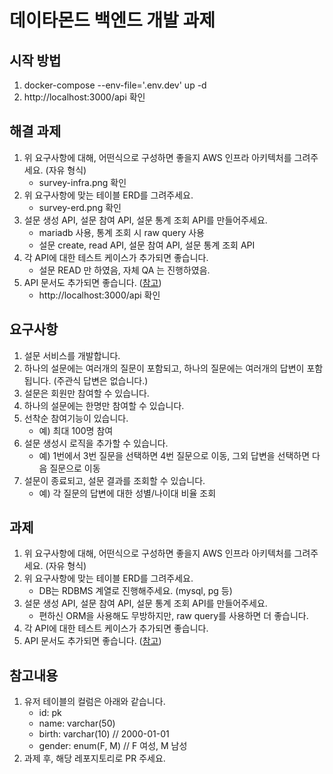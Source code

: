 # 데이타몬드 백엔드 개발 과제

## 시작 방법
1. docker-compose --env-file='.env.dev' up -d
1. http://localhost:3000/api 확인

## 해결 과제

1. 위 요구사항에 대해, 어떤식으로 구성하면 좋을지 AWS 인프라 아키텍처를 그려주세요. (자유 형식)
   - survey-infra.png 확인
1. 위 요구사항에 맞는 테이블 ERD를 그려주세요.
   - survey-erd.png 확인
1. 설문 생성 API, 설문 참여 API, 설문 통계 조회 API를 만들어주세요.
   - mariadb 사용, 통계 조회 시 raw query 사용
   - 설문 create, read API, 설문 참여 API, 설문 통계 조회 API
1. 각 API에 대한 테스트 케이스가 추가되면 좋습니다.
   - 설문 READ 만 하였음, 자체 QA 는 진행하였음.
1. API 문서도 추가되면 좋습니다. ([참고](https://docs.nestjs.com/openapi/introduction))
   - http://localhost:3000/api 확인


## 요구사항

1. 설문 서비스를 개발합니다.
1. 하나의 설문에는 여러개의 질문이 포함되고, 하나의 질문에는 여러개의 답변이 포함됩니다. (주관식 답변은 없습니다.)
1. 설문은 회원만 참여할 수 있습니다.
1. 하나의 설문에는 한명만 참여할 수 있습니다.
1. 선착순 참여기능이 있습니다.
   - 예) 최대 100명 참여
1. 설문 생성시 로직을 추가할 수 있습니다.
   - 예) 1번에서 3번 질문을 선택하면 4번 질문으로 이동, 그외 답변을 선택하면 다음 질문으로 이동
1. 설문이 종료되고, 설문 결과를 조회할 수 있습니다.
   - 예) 각 질문의 답변에 대한 성별/나이대 비율 조회

## 과제

1. 위 요구사항에 대해, 어떤식으로 구성하면 좋을지 AWS 인프라 아키텍처를 그려주세요. (자유 형식)
1. 위 요구사항에 맞는 테이블 ERD를 그려주세요.
   - DB는 RDBMS 계열로 진행해주세요. (mysql, pg 등)
1. 설문 생성 API, 설문 참여 API, 설문 통계 조회 API를 만들어주세요.
   - 편하신 ORM을 사용해도 무방하지만, raw query를 사용하면 더 좋습니다.
1. 각 API에 대한 테스트 케이스가 추가되면 좋습니다.
1. API 문서도 추가되면 좋습니다. ([참고](https://docs.nestjs.com/openapi/introduction))

## 참고내용

1. 유저 테이블의 컬럼은 아래와 같습니다.
   - id: pk
   - name: varchar(50)
   - birth: varchar(10) // 2000-01-01
   - gender: enum(F, M) // F 여성, M 남성
1. 과제 후, 해당 레포지토리로 PR 주세요.
